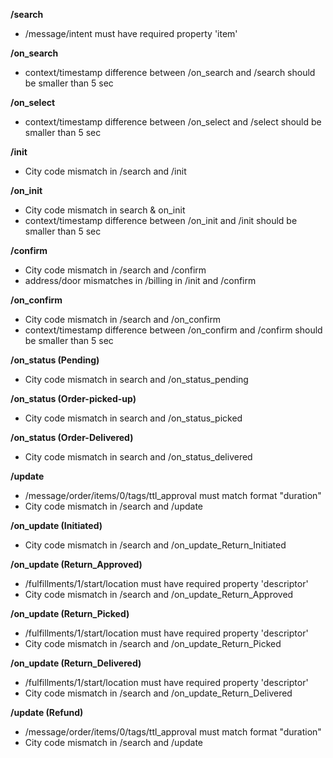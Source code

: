 **/search**
- /message/intent must have required property 'item'

**/on_search**
- context/timestamp difference between /on_search and /search should be smaller than 5 sec

**/on_select**
- context/timestamp difference between /on_select and /select should be smaller than 5 sec

**/init**
- City code mismatch in /search and /init

**/on_init**
- City code mismatch in search & on_init
- context/timestamp difference between /on_init and /init should be smaller than 5 sec

**/confirm**
- City code mismatch in /search and /confirm
- address/door mismatches in /billing in /init and /confirm

**/on_confirm**
- City code mismatch in /search and /on_confirm
- context/timestamp difference between /on_confirm and /confirm should be smaller than 5 sec

**/on_status (Pending)**
- City code mismatch in search and /on_status_pending

**/on_status (Order-picked-up)**
- City code mismatch in search and /on_status_picked

**/on_status (Order-Delivered)**
- City code mismatch in search and /on_status_delivered

**/update**
- /message/order/items/0/tags/ttl_approval must match format "duration"
- City code mismatch in /search and /update

**/on_update (Initiated)**
- City code mismatch in /search and /on_update_Return_Initiated

**/on_update (Return_Approved)**
- /fulfillments/1/start/location must have required property 'descriptor'
- City code mismatch in /search and /on_update_Return_Approved

**/on_update (Return_Picked)**
- /fulfillments/1/start/location must have required property 'descriptor'
- City code mismatch in /search and /on_update_Return_Picked

**/on_update (Return_Delivered)**
- /fulfillments/1/start/location must have required property 'descriptor'
- City code mismatch in /search and /on_update_Return_Delivered

**/update (Refund)**
- /message/order/items/0/tags/ttl_approval must match format "duration"
- City code mismatch in /search and /update

